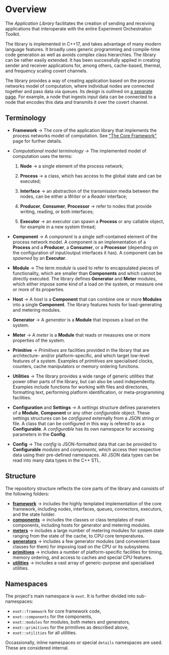 # Overview

The *Application Library* facilitates the creation of sending and receiving applications that interoperate with the entire Experiment Orchestration Toolkit.

The library is implemented in C++17, and takes advantage of many modern language features. It broadly uses generic programming and compile-time code generation as well as avoids complex class hierarchies. The library can be rather easily extended. It has been successfully applied in creating sender and receiver applications for, among others, cache-based, thermal, and frequency scaling covert channels.

The library provides a way of creating application based on the process networks model of computation, where individual nodes are connected together and pass data via queues. Its design is outlined on [a separate page](./The-core-framework). For example, a node that ingests input data can be connected to a node that encodes this data and transmits it over the covert channel.

## Terminology

- __Framework__ → The core of the application library that implements the process networks model of computation. See ["The Core Framework"]((./The-core-framework)) page for further details.

- *Computational model terminology* → The implemented model of computation uses the terms:

    1) __Node__ → a single element of the process network;

    2) __Process__ → a class, which has access to the global state and can be executed;

    3) __Interface__ → an abstraction of the transmission media between the nodes, can be either a *Writer* or a *Reader* interface;

    4) __Producer__, __Consumer__, __Processor__ → refer to nodes that provide writing, reading, or both interfaces;

    5) __Executor__ → an executor can spawn a __Process__ or any callable object, for example in a new system thread;

- __Component__ → A *component* is a single self-contained element of the process network model. A component is an implementation of a __Process__ and a __Producer__, a __Consumer__, or a __Processor__ (depending on the configuration of input/output interfaces it has). A component can be *spawned* by an __Executor__.

- __Module__ → The term *module* is used to refer to encapsulated pieces of functionality, which are smaller than __Components__ and which cannot be directly executed. The library defines __Generator__ and __Meter__ modules, which either impose some kind of a load on the system, or measure one or more of its properties.

- __Host__ → A *host* is a __Component__ that can combine one or more __Modules__ into a single __Component__. The library features hosts for load-generating and metering modules.

- __Generator__ → A *generator* is a __Module__ that imposes a load on the system.

- __Meter__ → A *meter* is a __Module__ that reads or measures one or more properties of the system.

- __Primitive__ → *Primitives* are facilities provided in the library that are architecture- and/or platform-specific, and which target low-level features of a system. Examples of *primitives* are specialised clocks, counters, cache manipulators or memory ordering functions.

- __Utilities__ → The library provides a wide range of generic *utilities* that power other parts of the library, but can also be used independently. Examples include functions for working with files and directories, formatting text, performing platform identification, or meta-programming facilities.

- __Configuration__ and __Settings__ → A *settings* structure defines parameters of a __Module__, __Component__ or any other *configurable* object. These settings structures can be *configured* externally from a JSON string or file. A class that can be configured in this way is refered to as a __Configurable__. A *configurable* has its own namespace for accessing parameters in the __Config__.

- __Config__  → The *config* is JSON-formatted data that can be provided to __Configurable__ *modules* and *components*, which access their respective data using their pre-defined namespaces. All JSON data types can be read into many data types in the C++ STL.

## Structure

The repository structure reflects the core parts of the library and consists of the following folders:

- [**framework**](https://gitlab.ethz.ch/tec/research/exot/app_lib/tree/develop/include/exot/framework) → includes the highly templated implementation of the core framework, including nodes, interfaces, queues, connectors, executors, and the state holder.
- [**components**](https://gitlab.ethz.ch/tec/research/exot/app_lib/tree/develop/include/exot/components) → includes the classes or class templates of main components, including hosts for generator and metering modules.
- [**meters**](https://gitlab.ethz.ch/tec/research/exot/app_lib/tree/develop/include/exot/meters) → includes a large number of metering modules for system state ranging from the state of the cache, to CPU core temperatures.
- [**generators**](https://gitlab.ethz.ch/tec/research/exot/app_lib/tree/develop/include/exot/generators) → includes a few generator modules (and convenient base classes for them) for imposing load on the CPU or its subsystems.
- [**primitives**](https://gitlab.ethz.ch/tec/research/exot/app_lib/tree/develop/include/exot/primitives) → includes a number of platform-specific facilities for timing, memory ordering, and access to caches and special CPU features.
- [**utilities**](https://gitlab.ethz.ch/tec/research/exot/app_lib/tree/develop/include/exot/utilities) → includes a vast array of generic-purpose and specialised utilities.

## Namespaces

The project's main namespace is `exot`. It is further divided into sub-namespaces:

- `exot::framework` for core framework code,
- `exot::components` for the components,
- `exot::modules` for modules, both meters and generators,
- `exot::primitives` for the primitives as described above,
- `exot::utilities` for all utilities.

Occassionally, inline namespaces or special `details` namespaces are used. These are considered internal.